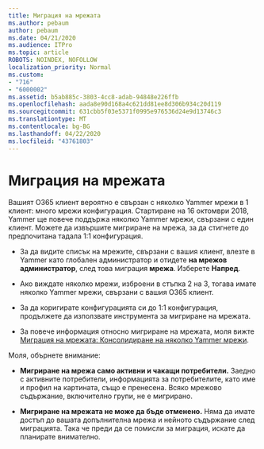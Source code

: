 ```yaml
---
title: Миграция на мрежата
ms.author: pebaum
author: pebaum
ms.date: 04/21/2020
ms.audience: ITPro
ms.topic: article
ROBOTS: NOINDEX, NOFOLLOW
localization_priority: Normal
ms.custom:
- "716"
- "6000002"
ms.assetid: b5ab885c-3803-4cc8-adab-94848e226ffb
ms.openlocfilehash: aada8e90d168a4c621dd81ee8d306b934c20d119
ms.sourcegitcommit: 631cbb5f03e5371f0995e976536d24e9d13746c3
ms.translationtype: MT
ms.contentlocale: bg-BG
ms.lasthandoff: 04/22/2020
ms.locfileid: "43761803"
---
```

# <a name="network-migration"></a>Миграция на мрежата

Вашият O365 клиент вероятно е свързан с няколко Yammer мрежи в 1 клиент: много мрежи конфигурация. Стартиране на 16 октомври 2018, Yammer ще повече поддържа няколко Yammer мрежи, свързани с един клиент. Можете да извършите мигриране на мрежа, за да стигнете до предпочитана тадала 1:1 конфигурация.
  
- За да видите списък на мрежите, свързани с вашия клиент, влезте в Yammer като глобален администратор и отидете **на мрежов администратор**, след това миграция **мрежа**. Изберете **Напред**.

- Ако виждате няколко мрежи, изброени в стъпка 2 на 3, тогава имате няколко Yammer мрежи, свързани с вашия O365 клиент.

- За да коригирате конфигурацията си до 1:1 конфигурация, продължете да използвате инструмента за мигриране на мрежата.

- За повече информация относно мигриране на мрежата, моля вижте [Миграция на мрежата: Консолидиране на няколко Yammer мрежи](https://docs.microsoft.com/yammer/configure-your-yammer-network/consolidate-multiple-yammer-networks).

Моля, обърнете внимание:
  
- **Мигриране на мрежа само активни и чакащи потребители.** Заедно с активните потребители, информацията за потребителите, като име и профил на картината, също е пренесена. Всяко мрежово съдържание, включително групи, не е мигрирано.

- **Мигриране на мрежата не може да бъде отменено.** Няма да имате достъп до вашата допълнителна мрежа и нейното съдържание след миграцията. Така че преди да се помисли за миграция, искате да планирате внимателно.
